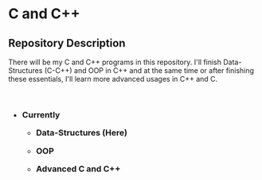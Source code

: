 # C and C++

## Repository Description 

There will be my C and C++ programs in this repository. I'll finish Data-Structures (C-C++) and OOP in C++ and at the same time or after finishing these essentials, I'll learn more advanced usages in C++ and C.

<br>

<h3>

- Currently

    - Data-Structures (Here)
    
    - OOP    
    
    - Advanced C and C++

</h3>
